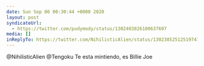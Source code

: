 ```yaml
---
date: Sun Sep 06 00:30:44 +0000 2020
layout: post
syndicateUrl:
  - https://twitter.com/pudymody/status/1302403826100637697
media: []
inReplyTo: https://twitter.com/NihilisticAlien/status/1302385251251974144
---
```

@NihilisticAlien @Tengoku Te esta mintiendo, es Billie Joe

